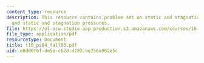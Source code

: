 ```yaml
---
content_type: resource
description: This resource contains problem set on static and stagnation temperatures,
  and static and stagnation pressures.
file: https://ol-ocw-studio-app-production.s3.amazonaws.com/courses/16-01-unified-engineering-i-ii-iii-iv-fall-2005-spring-2006/e0d06fbfde5ec62dd282be756a962e5c_t10_ps04_fall03.pdf
file_type: application/pdf
resourcetype: Document
title: t10_ps04_fall03.pdf
uid: e0d06fbf-de5e-c62d-d282-be756a962e5c
---
```


